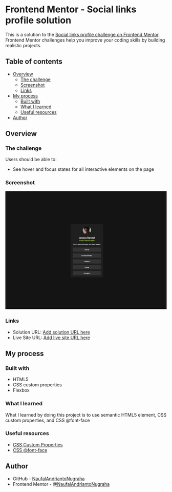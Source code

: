 # Frontend Mentor - Social links profile solution

This is a solution to the [Social links profile challenge on Frontend Mentor](https://www.frontendmentor.io/challenges/social-links-profile-UG32l9m6dQ). Frontend Mentor challenges help you improve your coding skills by building realistic projects.

## Table of contents

- [Overview](#overview)
  - [The challenge](#the-challenge)
  - [Screenshot](#screenshot)
  - [Links](#links)
- [My process](#my-process)
  - [Built with](#built-with)
  - [What I learned](#what-i-learned)
  - [Useful resources](#useful-resources)
- [Author](#author)

## Overview

### The challenge

Users should be able to:

- See hover and focus states for all interactive elements on the page

### Screenshot

![Screenshot of dekstop design](./assets/screenshot_social_link_profile_main.jpeg)

### Links

- Solution URL: [Add solution URL here](https://your-solution-url.com)
- Live Site URL: [Add live site URL here](https://your-live-site-url.com)

## My process

### Built with

- HTML5
- CSS custom properties
- Flexbox

### What I learned

What I learned by doing this project is to use semantic HTML5 element, CSS custom properties, and CSS @font-face

### Useful resources

- [CSS Custom Properties](https://developer.mozilla.org/en-US/docs/Web/CSS/Using_CSS_custom_properties)
- [CSS @font-face](https://www.example.com)

## Author

- GitHub - [NaufalAndriantoNugraha](https://github.com/NaufalAndriantoNugraha)
- Frontend Mentor - [@NaufalAndriantoNugraha](https://www.frontendmentor.io/profile/NaufalAndriantoNugraha)
